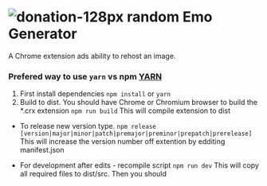 # ![donation-128px](https://www.paypal.com/cgi-bin/webscr?cmd=_s-xclick&hosted_button_id=MEYBUEDYFS5SG) random Emo Generator
A Chrome extension ads ability to rehost an image.

### Prefered way to use `yarn` vs npm [YARN](https://yarnpkg.com/en/docs/install)
1. First install dependencies
  ```npm install``` or ```yarn```
1. Build to dist. You should have Chrome or Chromium browser to build the *.crx extension
  ```npm run build```
  This will compile extension to dist

* To release new version type.
  ```npm release [version|major|minor|patch|premajor|preminor|prepatch|prerelease]```
   This will increase the version number off extention by edditing manifest.json

* For development after edits - recompile script
  ```npm run dev```
  This will copy all required files to dist/src. Then you should 
